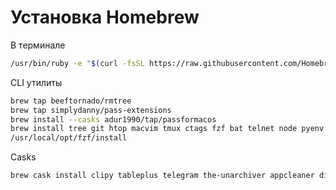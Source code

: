 # Установка Homebrew

В терминале
```bash
/usr/bin/ruby -e "$(curl -fsSL https://raw.githubusercontent.com/Homebrew/install/master/install)"
```

CLI утилиты
```bash
brew tap beeftornado/rmtree
brew tap simplydanny/pass-extensions
brew install --casks adur1990/tap/passformacos
brew install tree git htop macvim tmux ctags fzf bat telnet node pyenv httpie pass pass-update mosh
/usr/local/opt/fzf/install
```

Casks
```bash
brew cask install clipy tableplus telegram the-unarchiver appcleaner discord spotify visual-studio-code notion tunnelblick
```
